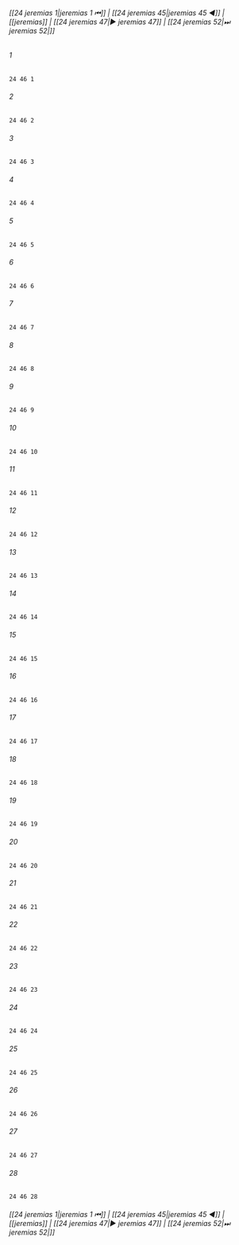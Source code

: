 
###### [[24 jeremias 1|jeremias 1 ⏮]] | [[24 jeremias 45|jeremias 45 ◀]] | [[jeremias]] | [[24 jeremias 47|▶ jeremias 47]] | [[24 jeremias 52|⏭ jeremias 52|]]

###### 1
``` verse
24 46 1 
```
###### 2
``` verse
24 46 2 
```
###### 3
``` verse
24 46 3 
```
###### 4
``` verse
24 46 4 
```
###### 5
``` verse
24 46 5 
```
###### 6
``` verse
24 46 6 
```
###### 7
``` verse
24 46 7 
```
###### 8
``` verse
24 46 8 
```
###### 9
``` verse
24 46 9 
```
###### 10
``` verse
24 46 10 
```
###### 11
``` verse
24 46 11 
```
###### 12
``` verse
24 46 12 
```
###### 13
``` verse
24 46 13 
```
###### 14
``` verse
24 46 14 
```
###### 15
``` verse
24 46 15 
```
###### 16
``` verse
24 46 16 
```
###### 17
``` verse
24 46 17 
```
###### 18
``` verse
24 46 18 
```
###### 19
``` verse
24 46 19 
```
###### 20
``` verse
24 46 20 
```
###### 21
``` verse
24 46 21 
```
###### 22
``` verse
24 46 22 
```
###### 23
``` verse
24 46 23 
```
###### 24
``` verse
24 46 24 
```
###### 25
``` verse
24 46 25 
```
###### 26
``` verse
24 46 26 
```
###### 27
``` verse
24 46 27 
```
###### 28
``` verse
24 46 28 
```

###### [[24 jeremias 1|jeremias 1 ⏮]] | [[24 jeremias 45|jeremias 45 ◀]] | [[jeremias]] | [[24 jeremias 47|▶ jeremias 47]] | [[24 jeremias 52|⏭ jeremias 52|]]


